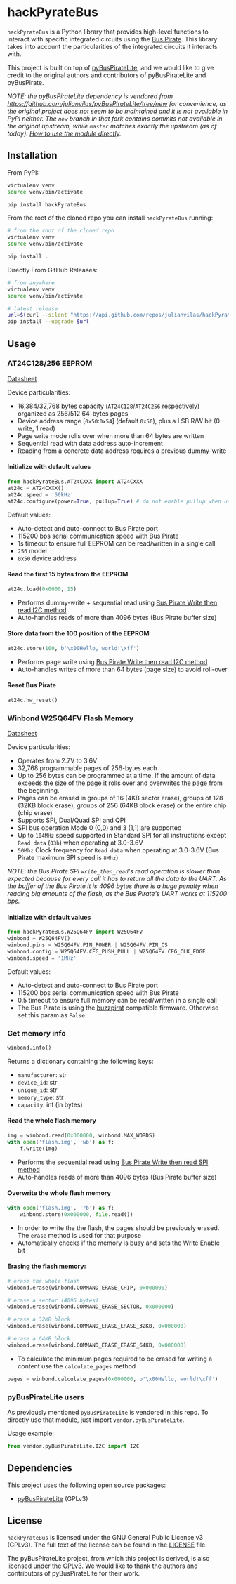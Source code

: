 # hackPyrateBus

`hackPyrateBus` is a Python library that provides high-level functions to interact with specific integrated circuits using the [Bus Pirate](http://dangerousprototypes.com/docs/Bus_Pirate).
This library takes into account the particularities of the integrated circuits it interacts with.

This project is built on top of [pyBusPirateLite](https://github.com/juhasch/pyBusPirateLite), and we would like to give credit to the original authors and contributors of pyBusPirateLite and pyBusPirate.

_NOTE: the pyBusPirateLite dependency is vendored from https://github.com/julianvilas/pyBusPirateLite/tree/new for convenience, as the original project does not seem to be maintained and it is not available in PyPI neither._
_The `new` branch in that fork contains commits not available in the original upstream, while `master` matches exactly the upstream (as of today)._
_[How to use the module directly](#pybuspiratelite-users)._

## Installation

From PyPI:

```bash
virtualenv venv
source venv/bin/activate

pip install hackPyrateBus
```

From the root of the cloned repo you can install `hackPyrateBus` running:

```bash
# from the root of the cloned repo
virtualenv venv
source venv/bin/activate

pip install .
```

Directly From GitHub Releases:

```bash
# from anywhere
virtualenv venv
source venv/bin/activate

# latest release
url=$(curl --silent "https://api.github.com/repos/julianvilas/hackPyrateBus/releases/latest" | jq -r .assets[0].browser_download_url)
pip install --upgrade $url
```

## Usage

### AT24C128/256 EEPROM

[Datasheet](https://ww1.microchip.com/downloads/en/devicedoc/doc0670.pdf)

Device particularities:

* 16,384/32,768 bytes capacity (`AT24C128`/`AT24C256` respectively) organized as 256/512 64-bytes pages
* Device address range [`0x50`:`0x54`] (default `0x50`), plus a LSB R/W bit (0 write, 1 read)
* Page write mode rolls over when more than 64 bytes are written
* Sequential read with data address auto-increment
* Reading from a concrete data address requires a previous dummy-write

#### Initialize with default values

```python
from hackPyrateBus.AT24CXXX import AT24CXXX
at24c = AT24CXXX()
at24c.speed = '50kHz'
at24c.configure(power=True, pullup=True) # do not enable pullup when using external pullup resistors
```

Default values:
* Auto-detect and auto-connect to Bus Pirate port
* 115200 bps serial communication speed with Bus Pirate
* 1s timeout to ensure full EEPROM can be read/written in a single call
* `256` model
* `0x50` device address

#### Read the first 15 bytes from the EEPROM

```python
at24c.load(0x0000, 15)
```

* Performs dummy-write + sequential read using [Bus Pirate Write then read I2C method](http://dangerousprototypes.com/docs/I2C_(binary)#0x08_-_Write_then_read)
* Auto-handles reads of more than 4096 bytes (Bus Pirate buffer size)

#### Store data from the 100 position of the EEPROM

```python
at24c.store(100, b'\x00Hello, world!\xff')
```

* Performs page write using [Bus Pirate Write then read I2C method](http://dangerousprototypes.com/docs/I2C_(binary)#0x08_-_Write_then_read)
* Auto-handles writes of more than 64 bytes (page size) to avoid roll-over

#### Reset Bus Pirate

```python
at24c.hw_reset()
```

### Winbond W25Q64FV Flash Memory

[Datasheet](https://www.winbond.com/resource-files/w25q64fv%20revq%2006142016.pdf)

Device particularities:
* Operates from 2.7V to 3.6V
* 32,768 programmable pages of 256-bytes each
* Up to 256 bytes can be programmed at a time. If the amount of data exceeds the size of the page it rolls over and overwrites the page from the beginning.
* Pages can be erased in groups of 16 (4KB sector erase), groups of 128 (32KB block erase), groups of 256 (64KB block erase) or the entire chip (chip erase)
* Supports SPI, Dual/Quad SPI and QPI
* SPI bus operation Mode 0 (0,0) and 3 (1,1) are supported
* Up to `104MHz` speed supported in Standard SPI for all instructions except `Read data` (`03h`) when operating at 3.0-3.6V
* `50Mhz` Clock frequency for `Read data` when operating at 3.0-3.6V (Bus Pirate maximum SPI speed is `8Mhz`)

_NOTE: the Bus Pirate SPI `write_then_read`'s read operation is slower than_
_expected because for every call it has to return all the data to the UART. As_
_the buffer of the Bus Pirate it is 4096 bytes there is a huge penalty when_
_reading big amounts of the flash, as the Bus Pirate's UART works at 115200 bps._

#### Initialize with default values

```python
from hackPyrateBus.W25Q64FV import W25Q64FV
winbond = W25Q64FV()
winbond.pins = W25Q64FV.PIN_POWER | W25Q64FV.PIN_CS
winbond.config = W25Q64FV.CFG_PUSH_PULL | W25Q64FV.CFG_CLK_EDGE
winbond.speed = '1MHz'
```

Default values:
* Auto-detect and auto-connect to Bus Pirate port
* 115200 bps serial communication speed with Bus Pirate
* 0.5 timeout to ensure full memory can be read/written in a single call
* The Bus Pirate is using the [buzzpirat](https://buzzpirat.com/) compatible firmware. Otherwise set this param as `False`.

### Get memory info

```python
winbond.info()
```

Returns a dictionary containing the following keys:

- `manufacturer`: str
- `device_id`: str
- `unique_id`: str
- `memory_type`: str
- `capacity`: int (in bytes)

#### Read the whole flash memory

```python
img = winbond.read(0x000000, winbond.MAX_WORDS)
with open('flash.img', 'wb') as f:
    f.write(img)

```

* Performs the sequential read using [Bus Pirate Write then read SPI method](http://dangerousprototypes.com/docs/SPI_(binary)#00000100_-_Write_then_read)
* Auto-handles reads of more than 4096 bytes (Bus Pirate buffer size)

#### Overwrite the whole flash memory

```python
with open('flash.img', 'rb') as f:
    winbond.store(0x000000, file.read())

```

* In order to write the the flash, the pages should be previously erased.
The `erase` method is used for that purpose
* Automatically checks if the memory is busy and sets the Write Enable bit

#### Erasing the flash memory:

```python
# erase the whole flash
winbond.erase(winbond.COMMAND_ERASE_CHIP, 0x000000)

# erase a sector (4096 bytes)
winbond.erase(winbond.COMMAND_ERASE_SECTOR, 0x000000)

# erase a 32KB block
winbond.erase(winbond.COMMAND_ERASE_ERASE_32KB, 0x000000)

# erase a 64KB block
winbond.erase(winbond.COMMAND_ERASE_ERASE_64KB, 0x000000)
```

* To calculate the minimum pages required to be erased for writing a content use the `calculate_pages` method

```python
pages = winbond.calculate_pages(0x000000, b'\x00Hello, world!\xff')
```

### pyBusPirateLite users

As previously mentioned `pyBusPirateLite` is vendored in this repo. To directly use that module, just import `vendor.pyBusPirateLite`.

Usage example:

```python
from vendor.pyBusPirateLite.I2C import I2C
```

## Dependencies

This project uses the following open source packages:

- [pyBusPirateLite](https://github.com/juhasch/pyBusPirateLite) (GPLv3)

## License

`hackPyrateBus` is licensed under the GNU General Public License v3 (GPLv3). The full text of the license can be found in the [LICENSE](LICENSE) file.

The pyBusPirateLite project, from which this project is derived, is also licensed under the GPLv3. We would like to thank the authors and contributors of pyBusPirateLite for their work.
